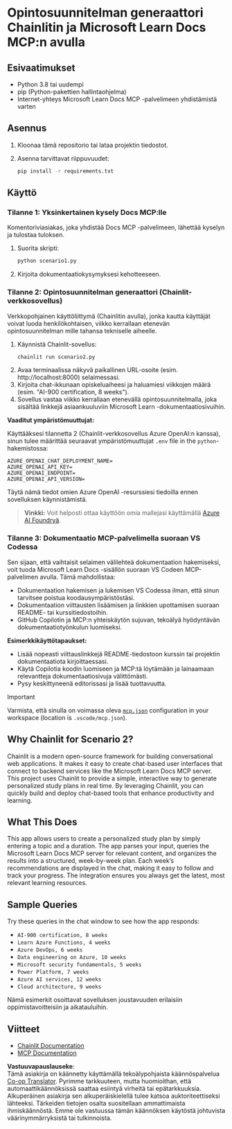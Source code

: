 <!--
CO_OP_TRANSLATOR_METADATA:
{
  "original_hash": "a05fb941810e539147fec53aaadbb6fd",
  "translation_date": "2025-06-21T14:30:51+00:00",
  "source_file": "09-CaseStudy/docs-mcp/solution/python/README.md",
  "language_code": "fi"
}
-->
# Opintosuunnitelman generaattori Chainlitin ja Microsoft Learn Docs MCP:n avulla

## Esivaatimukset

- Python 3.8 tai uudempi
- pip (Python-pakettien hallintaohjelma)
- Internet-yhteys Microsoft Learn Docs MCP -palvelimeen yhdistämistä varten

## Asennus

1. Kloonaa tämä repositorio tai lataa projektin tiedostot.
2. Asenna tarvittavat riippuvuudet:

   ```bash
   pip install -r requirements.txt
   ```

## Käyttö

### Tilanne 1: Yksinkertainen kysely Docs MCP:lle
Komentoriviasiakas, joka yhdistää Docs MCP -palvelimeen, lähettää kyselyn ja tulostaa tuloksen.

1. Suorita skripti:
   ```bash
   python scenario1.py
   ```
2. Kirjoita dokumentaatiokysymyksesi kehotteeseen.

### Tilanne 2: Opintosuunnitelman generaattori (Chainlit-verkkosovellus)
Verkkopohjainen käyttöliittymä (Chainlitin avulla), jonka kautta käyttäjät voivat luoda henkilökohtaisen, viikko kerrallaan etenevän opintosuunnitelman mille tahansa tekniselle aiheelle.

1. Käynnistä Chainlit-sovellus:
   ```bash
   chainlit run scenario2.py
   ```
2. Avaa terminaalissa näkyvä paikallinen URL-osoite (esim. http://localhost:8000) selaimessasi.
3. Kirjoita chat-ikkunaan opiskeluaiheesi ja haluamiesi viikkojen määrä (esim. "AI-900 certification, 8 weeks").
4. Sovellus vastaa viikko kerrallaan etenevällä opintosuunnitelmalla, joka sisältää linkkejä asiaankuuluviin Microsoft Learn -dokumentaatiosivuihin.

**Vaaditut ympäristömuuttujat:**

Käyttääksesi tilannetta 2 (Chainlit-verkkosovellus Azure OpenAI:n kanssa), sinun tulee määrittää seuraavat ympäristömuuttujat `.env` file in the `python`-hakemistossa:

```
AZURE_OPENAI_CHAT_DEPLOYMENT_NAME=
AZURE_OPENAI_API_KEY=
AZURE_OPENAI_ENDPOINT=
AZURE_OPENAI_API_VERSION=
```

Täytä nämä tiedot omien Azure OpenAI -resurssiesi tiedoilla ennen sovelluksen käynnistämistä.

> **Vinkki:** Voit helposti ottaa käyttöön omia mallejasi käyttämällä [Azure AI Foundryä](https://ai.azure.com/).

### Tilanne 3: Dokumentaatio MCP-palvelimella suoraan VS Codessa

Sen sijaan, että vaihtaisit selaimen välilehteä dokumentaation hakemiseksi, voit tuoda Microsoft Learn Docs -sisällön suoraan VS Codeen MCP-palvelimen avulla. Tämä mahdollistaa:
- Dokumentaation hakemisen ja lukemisen VS Codessa ilman, että sinun tarvitsee poistua koodausympäristöstäsi.
- Dokumentaation viittausten lisäämisen ja linkkien upottamisen suoraan README- tai kurssitiedostoihin.
- GitHub Copilotin ja MCP:n yhteiskäytön sujuvan, tekoälyä hyödyntävän dokumentaatiotyönkulun luomiseksi.

**Esimerkkikäyttötapaukset:**
- Lisää nopeasti viittauslinkkejä README-tiedostoon kurssin tai projektin dokumentaatiota kirjoittaessasi.
- Käytä Copilotia koodin luomiseen ja MCP:tä löytämään ja lainaamaan relevantteja dokumentaatiosivuja välittömästi.
- Pysy keskittyneenä editorissasi ja lisää tuottavuutta.

> [!IMPORTANT]
> Varmista, että sinulla on voimassa oleva [`mcp.json`](../../../../../../09-CaseStudy/docs-mcp/solution/scenario3/mcp.json) configuration in your workspace (location is `.vscode/mcp.json`).

## Why Chainlit for Scenario 2?

Chainlit is a modern open-source framework for building conversational web applications. It makes it easy to create chat-based user interfaces that connect to backend services like the Microsoft Learn Docs MCP server. This project uses Chainlit to provide a simple, interactive way to generate personalized study plans in real time. By leveraging Chainlit, you can quickly build and deploy chat-based tools that enhance productivity and learning.

## What This Does

This app allows users to create a personalized study plan by simply entering a topic and a duration. The app parses your input, queries the Microsoft Learn Docs MCP server for relevant content, and organizes the results into a structured, week-by-week plan. Each week’s recommendations are displayed in the chat, making it easy to follow and track your progress. The integration ensures you always get the latest, most relevant learning resources.

## Sample Queries

Try these queries in the chat window to see how the app responds:

- `AI-900 certification, 8 weeks`
- `Learn Azure Functions, 4 weeks`
- `Azure DevOps, 6 weeks`
- `Data engineering on Azure, 10 weeks`
- `Microsoft security fundamentals, 5 weeks`
- `Power Platform, 7 weeks`
- `Azure AI services, 12 weeks`
- `Cloud architecture, 9 weeks`

Nämä esimerkit osoittavat sovelluksen joustavuuden erilaisiin oppimistavoitteisiin ja aikatauluihin.

## Viitteet

- [Chainlit Documentation](https://docs.chainlit.io/)
- [MCP Documentation](https://github.com/MicrosoftDocs/mcp)

**Vastuuvapauslauseke**:  
Tämä asiakirja on käännetty käyttämällä tekoälypohjaista käännöspalvelua [Co-op Translator](https://github.com/Azure/co-op-translator). Pyrimme tarkkuuteen, mutta huomioithan, että automaattikäännöksissä saattaa esiintyä virheitä tai epätarkkuuksia. Alkuperäinen asiakirja sen alkuperäiskielellä tulee katsoa auktoriteettiseksi lähteeksi. Tärkeiden tietojen osalta suositellaan ammattimaista ihmiskäännöstä. Emme ole vastuussa tämän käännöksen käytöstä johtuvista väärinymmärryksistä tai tulkinnoista.